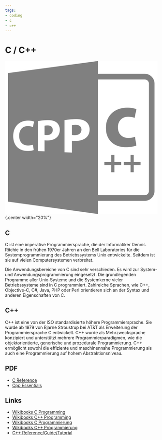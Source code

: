 ```yaml
---
tags:
- coding
- c
- c++
---
```

# C / C++
![](img/logo.svg){.center width="20%"}

## C

C ist eine imperative Programmiersprache, die der Informatiker Dennis Ritchie in den frühen 1970er Jahren an den Bell Laboratories für die Systemprogrammierung des Betriebssystems Unix entwickelte. Seitdem ist sie auf vielen Computersystemen verbreitet.

Die Anwendungsbereiche von C sind sehr verschieden. Es wird zur System- und Anwendungsprogrammierung eingesetzt. Die grundlegenden Programme aller Unix-Systeme und die Systemkerne vieler Betriebssysteme sind in C programmiert. Zahlreiche Sprachen, wie C++, Objective-C, C#, Java, PHP oder Perl orientieren sich an der Syntax und anderen Eigenschaften von C.

## C++

C++ ist eine von der ISO standardisierte höhere Programmiersprache. Sie wurde ab 1979 von Bjarne Stroustrup bei AT&T als Erweiterung der Programmiersprache C entwickelt. C++ wurde als Mehrzwecksprache konzipiert und unterstützt mehrere Programmierparadigmen, wie die objektorientierte, generische und prozedurale Programmierung. C++ ermöglicht sowohl die effiziente und maschinennahe Programmierung als auch eine Programmierung auf hohem Abstraktionsniveau.

## PDF

- [C Reference](docs/c_reference.pdf)
- [Cpp Essentials](docs/cpp_essentials.pdf)

## Links

- [Wikibooks C Programming](http://en.wikibooks.org/wiki/C_Programming)
- [Wikibooks C++ Programming](http://en.wikibooks.org/wiki/C++_Programming)
- [Wikibooks C Programmierung](http://de.wikibooks.org/wiki/C-Programmierung)
- [Wikibooks C++ Programmierung](http://de.wikibooks.org/wiki/C%2B%2B-Programmierung)
- [C++ Reference/Guide/Tutorial](http://www.cplusplus.com)

